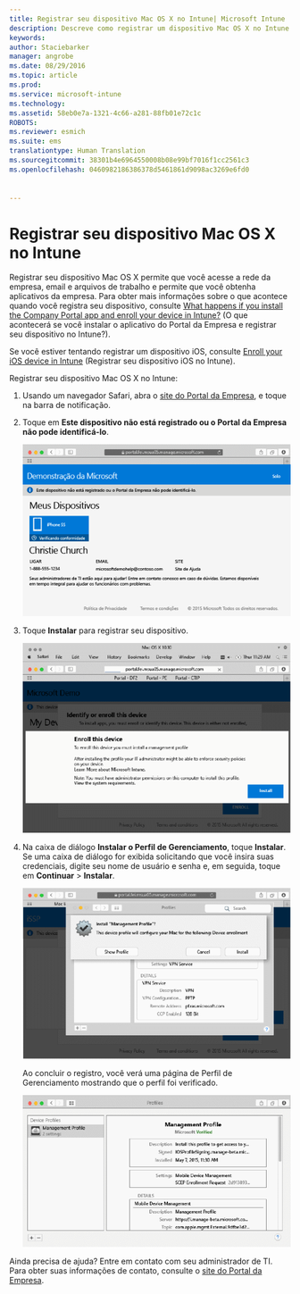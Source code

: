 ```yaml
---
title: Registrar seu dispositivo Mac OS X no Intune| Microsoft Intune
description: Descreve como registrar um dispositivo Mac OS X no Intune
keywords: 
author: Staciebarker
manager: angrobe
ms.date: 08/29/2016
ms.topic: article
ms.prod: 
ms.service: microsoft-intune
ms.technology: 
ms.assetid: 58eb0e7a-1321-4c66-a281-88fb01e72c1c
ROBOTS: 
ms.reviewer: esmich
ms.suite: ems
translationtype: Human Translation
ms.sourcegitcommit: 38301b4e6964550008b08e99bf7016f1cc2561c3
ms.openlocfilehash: 0460982186386378d5461861d9098ac3269e6fd0


---
```



# Registrar seu dispositivo Mac OS X no Intune

Registrar seu dispositivo Mac OS X permite que você acesse a rede da empresa, email e arquivos de trabalho e permite que você obtenha aplicativos da empresa. Para obter mais informações sobre o que acontece quando você registra seu dispositivo, consulte [What happens if you install the Company Portal app and enroll your device in Intune?](what-happens-if-you-install-the-company-portal-app-and-enroll-your-device-in-intune-ios.md) (O que acontecerá se você instalar o aplicativo do Portal da Empresa e registrar seu dispositivo no Intune?).

Se você estiver tentando registrar um dispositivo iOS, consulte [Enroll your iOS device in Intune](enroll-your-device-in-intune-ios.md) (Registrar seu dispositivo iOS no Intune).


Registrar seu dispositivo Mac OS X no Intune:

1.  Usando um navegador Safari, abra o [site do Portal da Empresa](https://portal.manage.microsoft.com), e toque na barra de notificação.

2.  Toque em **Este dispositivo não está registrado ou o Portal da Empresa não pode identificá-lo**.

    ![device-not-enrolled](./media/1-macosx-enroll-tap-enroll.png)

3.  Toque **Instalar** para registrar seu dispositivo.

    ![tap-install-to-enroll](./media/2-macosx-enroll--install-button.png)

4.  Na caixa de diálogo **Instalar o Perfil de Gerenciamento**, toque **Instalar**. Se uma caixa de diálogo for exibida solicitando que você insira suas credenciais, digite seu nome de usuário e senha e, em seguida, toque em **Continuar** &gt; **Instalar**.

    ![install-management-profile](./media/3-macosx-enroll-tap-install.png)

    Ao concluir o registro, você verá uma página de Perfil de Gerenciamento mostrando que o perfil foi verificado.

    ![management-profile-verified](./media/4-macosx-enroll-done.png)

Ainda precisa de ajuda? Entre em contato com seu administrador de TI. Para obter suas informações de contato, consulte o [site do Portal da Empresa](http://portal.manage.microsoft.com).




<!--HONumber=Aug16_HO5-->



